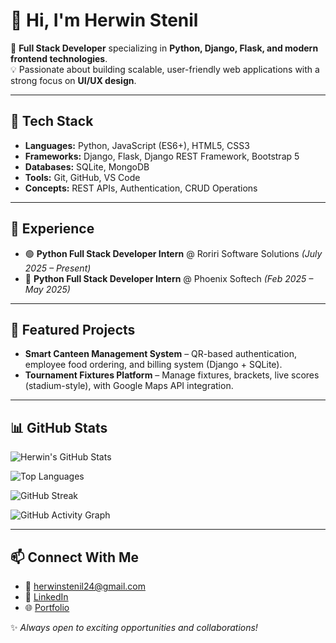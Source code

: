 # 👋 Hi, I'm Herwin Stenil  

🚀 **Full Stack Developer** specializing in **Python, Django, Flask, and modern frontend technologies**.  
💡 Passionate about building scalable, user-friendly web applications with a strong focus on **UI/UX design**.  

---

## 🔧 Tech Stack
- **Languages:** Python, JavaScript (ES6+), HTML5, CSS3  
- **Frameworks:** Django, Flask, Django REST Framework, Bootstrap 5  
- **Databases:** SQLite, MongoDB  
- **Tools:** Git, GitHub, VS Code  
- **Concepts:** REST APIs, Authentication, CRUD Operations  

---

## 💼 Experience
- 🟢 **Python Full Stack Developer Intern** @ Roriri Software Solutions *(July 2025 – Present)*  
- 🔵 **Python Full Stack Developer Intern** @ Phoenix Softech *(Feb 2025 – May 2025)*  

---

## 🌟 Featured Projects
- **Smart Canteen Management System** – QR-based authentication, employee food ordering, and billing system (Django + SQLite).  
- **Tournament Fixtures Platform** – Manage fixtures, brackets, live scores (stadium-style), with Google Maps API integration.  

---

## 📊 GitHub Stats
![Herwin's GitHub Stats](https://github-readme-stats.vercel.app/api?username=Herwinstenil&show_icons=true&theme=tokyonight)  

![Top Languages](https://github-readme-stats.vercel.app/api/top-langs/?username=Herwinstenil&layout=compact&theme=tokyonight)  


<!-- Streak Stats -->
![GitHub Streak](https://github-readme-streak-stats.herokuapp.com/?user=Herwinstenil&theme=tokyonight)

<!-- Contributions Graph -->
![GitHub Activity Graph](https://github-readme-activity-graph.vercel.app/graph?username=Herwinstenil&theme=tokyo-night)

---

## 📫 Connect With Me
- 📧 [herwinstenil24@gmail.com](mailto:herwinstenil24@gmail.com)  
- 💼 [LinkedIn](https://www.linkedin.com/in/herwin-stenil-e-b65317263)  
- 🌐 [Portfolio](https://your-portfolio-link.com)  

✨ *Always open to exciting opportunities and collaborations!*  

